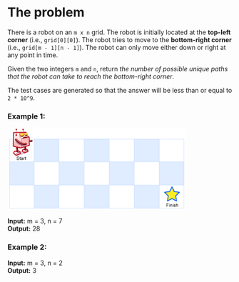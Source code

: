 # The problem

There is a robot on an `m x n` grid. The robot is initially located at the **top-left corner** (i.e., `grid[0][0]`). The robot tries to move to the **bottom-right corner** (i.e., `grid[m - 1][n - 1]`). The robot can only move either down or right at any point in time.

Given the two integers `m` and `n`, return _the number of possible unique paths that the robot can take to reach the bottom-right corner_.

The test cases are generated so that the answer will be less than or equal to `2 * 10^9`.

### Example 1:

![img.png](img.png)

**Input:** m = 3, n = 7  
**Output:** 28

### Example 2:

**Input:** m = 3, n = 2  
**Output:** 3
